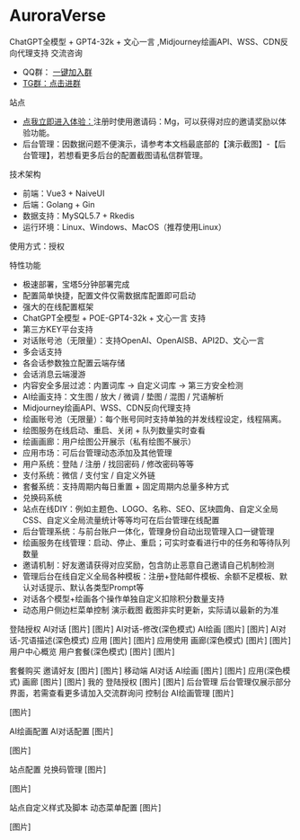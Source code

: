# AuroraVerse
ChatGPT全模型 + GPT4-32k + 文心一言  ,Midjourney绘画API、WSS、CDN反向代理支持
交流咨询
- QQ群： <a target="_blank" href="http://qm.qq.com/cgi-bin/qm/qr?_wv=1027&k=35_dAT42wzB_EeIwtORTzdJ5XPqDB6KI&authKey=l8E%2Bm37lsE3XabTxwrEPmDecLMOFcTPD11lGtqsvmqltMW4tdZHjmeMGkao%2B%2FwXq&noverify=0&group_code=686489115">一键加入群 
- TG群：<a  target="_blank"  href="https://t.me/+c7OsQs5N2Rg0ZjYx">点击进群</a>

站点
- <a  target="_blank"  href="https://vip.talktoai.club/auth?type=register&invite=Mg">点我立即进入体验：</a>注册时使用邀请码：Mg，可以获得对应的邀请奖励以体验功能。
- 后台管理：因数据问题不便演示，请参考本文档最底部的【演示截图】-【后台管理】，若想看更多后台的配置截图请私信群管理。

技术架构
- 前端：Vue3 + NaiveUI
- 后端：Golang + Gin
- 数据支持：MySQL5.7 + Rkedis
- 运行环境：Linux、Windows、MacOS（推荐使用Linux）

使用方式：授权

特性功能
-  极速部署，宝塔5分钟部署完成
-  配置简单快捷，配置文件仅需数据库配置即可启动
-  强大的在线配置框架
-  ChatGPT全模型 + POE-GPT4-32k + 文心一言 支持
-  第三方KEY平台支持
-  对话账号池（无限量）：支持OpenAI、OpenAISB、API2D、文心一言
-  多会话支持
-  各会话参数独立配置云端存储
-  会话消息云端漫游
-  内容安全多层过滤：内置词库 -> 自定义词库 -> 第三方安全检测
-  AI绘画支持：文生图 / 放大 / 微调 / 垫图 / 混图 / 咒语解析
-  Midjourney绘画API、WSS、CDN反向代理支持
-  绘画账号池（无限量）：每个账号同时支持单独的并发线程设定，线程隔离。
-  绘图服务在线启动、重启、关闭 + 队列数量实时查看
-  绘画画廊：用户绘图公开展示（私有绘图不展示）
-  应用市场：可后台管理动态添加及其他管理
-  用户系统：登陆 / 注册 / 找回密码 / 修改密码等等
-  支付系统：微信 / 支付宝 / 自定义外链
-  套餐系统：支持周期内每日重置 + 固定周期内总量多种方式
-  兑换码系统
-  站点在线DIY：例如主题色、LOGO、名称、SEO、区块圆角、自定义全局CSS、自定义全局流量统计等等均可在后台管理在线配置
-  后台管理系统：与前台账户一体化，管理身份自动出现管理入口一键管理
-  绘画服务在线管理：启动、停止、重启；可实时查看进行中的任务和等待队列数量
-  邀请机制：好友邀请获得对应奖励，包含防止恶意自己邀请自己机制检测
-  管理后台在线自定义全局各种模板：注册+登陆邮件模板、余额不足模板、默认对话提示、默认各类型Prompt等
-  对话各个模型+绘画各个操作单独自定义扣除积分数量支持
-  动态用户侧边栏菜单控制
演示截图
截图非实时更新，实际请以最新的为准

登陆授权
AI对话
[图片]
[图片]
AI对话-修改(深色模式)
AI绘画
[图片]
[图片]
AI对话-咒语描述(深色模式)
应用
[图片]
[图片]
应用使用
画廊(深色模式)
[图片]
[图片]
用户中心概览
用户套餐(深色模式)
[图片]
[图片]

套餐购买
邀请好友
[图片]
[图片]
移动端
AI对话
AI绘画
[图片]
[图片]
应用(深色模式)
画廊
[图片]
[图片]
我的
登陆授权
[图片]
[图片]
后台管理
后台管理仅展示部分界面，若需查看更多请加入交流群询问
控制台
AI绘画管理
[图片]

[图片]

AI绘画配置
AI对话配置
[图片]

[图片]

站点配置
兑换码管理
[图片]

[图片]

站点自定义样式及脚本
动态菜单配置
[图片]

[图片]
